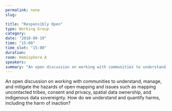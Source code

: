 ```yaml
---
permalink: none
slug:

title: "Responsibly Open"
type: Working Group
category:
date: "2018-09-19"
time: "15:00"
time_slot: "15:00"
duration:
room: Hemisphere A
speakers:
summary: "An open discussion on working with communities to understand, manage, and mitigate the hazards of open mapping and issues such as mapping uncontacted tribes, consent and privacy, spatial data ownership, and indigenous data sovereignty. How do we understand and quantify harms, including the harm of inaction?"
---
```

An open discussion on working with communities to understand, manage, and mitigate the hazards of open mapping and issues such as mapping uncontacted tribes, consent and privacy, spatial data ownership, and indigenous data sovereignty. How do we understand and quantify harms, including the harm of inaction?

